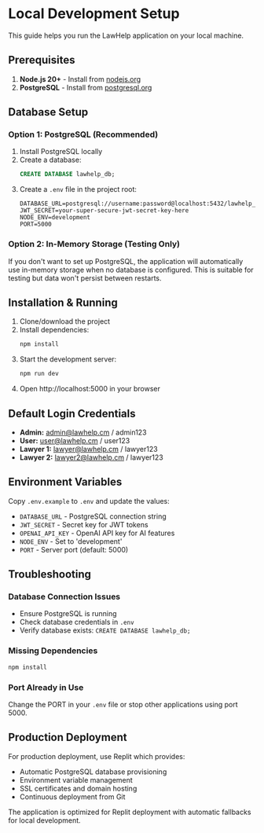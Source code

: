 # Local Development Setup

This guide helps you run the LawHelp application on your local machine.

## Prerequisites

1. **Node.js 20+** - Install from [nodejs.org](https://nodejs.org/)
2. **PostgreSQL** - Install from [postgresql.org](https://www.postgresql.org/download/)

## Database Setup

### Option 1: PostgreSQL (Recommended)
1. Install PostgreSQL locally
2. Create a database:
   ```sql
   CREATE DATABASE lawhelp_db;
   ```
3. Create a `.env` file in the project root:
   ```
   DATABASE_URL=postgresql://username:password@localhost:5432/lawhelp_db
   JWT_SECRET=your-super-secure-jwt-secret-key-here
   NODE_ENV=development
   PORT=5000
   ```

### Option 2: In-Memory Storage (Testing Only)
If you don't want to set up PostgreSQL, the application will automatically use in-memory storage when no database is configured. This is suitable for testing but data won't persist between restarts.

## Installation & Running

1. Clone/download the project
2. Install dependencies:
   ```bash
   npm install
   ```
3. Start the development server:
   ```bash
   npm run dev
   ```
4. Open http://localhost:5000 in your browser

## Default Login Credentials

- **Admin:** admin@lawhelp.cm / admin123
- **User:** user@lawhelp.cm / user123  
- **Lawyer 1:** lawyer@lawhelp.cm / lawyer123
- **Lawyer 2:** lawyer2@lawhelp.cm / lawyer123

## Environment Variables

Copy `.env.example` to `.env` and update the values:

- `DATABASE_URL` - PostgreSQL connection string
- `JWT_SECRET` - Secret key for JWT tokens
- `OPENAI_API_KEY` - OpenAI API key for AI features
- `NODE_ENV` - Set to 'development'
- `PORT` - Server port (default: 5000)

## Troubleshooting

### Database Connection Issues
- Ensure PostgreSQL is running
- Check database credentials in `.env`
- Verify database exists: `CREATE DATABASE lawhelp_db;`

### Missing Dependencies
```bash
npm install
```

### Port Already in Use
Change the PORT in your `.env` file or stop other applications using port 5000.

## Production Deployment

For production deployment, use Replit which provides:
- Automatic PostgreSQL database provisioning
- Environment variable management
- SSL certificates and domain hosting
- Continuous deployment from Git

The application is optimized for Replit deployment with automatic fallbacks for local development.